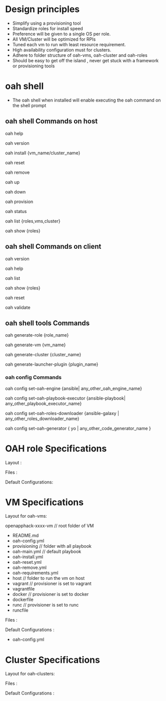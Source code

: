 # Design principles

- Simplify using a provisioning tool
- Standardize roles for install speed
- Preference will be given to a single OS per role.
- All VM/Cluster will be optimized for RPIs
- Tuned each vm to run with least resource requirement.
- High availability configuration must for clusters.
- Adhere to folder structure of oah-vms, oah-cluster and oah-roles
- Should be easy to get off the island , never get stuck with a framework or provisioning tools

# oah shell

- The oah shell when installed will enable executing the oah command on the shell prompt


## oah shell Commands on host

oah help

oah version

oah install {vm_name/cluster_name}

oah reset

oah remove

oah up

oah down

oah provision

oah status

oah list {roles,vms,cluster}

oah show {roles}


## oah shell Commands on client

oah version

oah help

oah list

oah show {roles}

oah reset

oah validate

## oah shell tools Commands

oah generate-role {role_name}

oah generate-vm {vm_name}

oah generate-cluster {cluster_name}

oah generate-launcher-plugin {plugin_name}

### oah config Commands

oah config set-oah-engine {ansible| any_other_oah_engine_name}

oah config set-oah-playbook-executor {ansible-playbook| any_other_playbook_executor_name}

oah config set-oah-roles-downloader {ansible-galaxy | any_other_roles_downloader_name}

oah config set-oah-generator { yo | any_other_code_generator_name }

# OAH role Specifications

Layout :

Files :

Default Configurations:

# VM Specifications


Layout for oah-vms:

openapphack-xxxx-vm // root folder of VM
 - README.md
 - oah-config.yml
 - provisioning // folder with all playbook
  - oah-main.yml    // default playbook
  - oah-install.yml
  - oah-reset.yml
  - oah-remove.yml
  - oah-requirements.yml   
 - host // folder to run the vm on host
  - vagrant // provisioner is set to vagrant
   - vagrantfile
  - docker // provisioner is set to docker
   - dockerfile
  - runc // provisioner is set to runc
   - runcfile

Files :


Default Configurations :

- oah-config.yml

# Cluster Specifications

Layout for oah-clusters:

Files :

Default Configurations :
